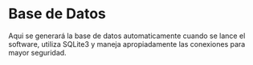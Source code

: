 # Base de Datos
Aqui se generará la base de datos automaticamente cuando se lance el software, utiliza SQLite3 y maneja apropiadamente las conexiones para mayor seguridad.